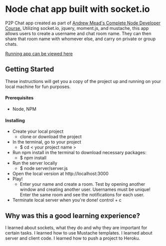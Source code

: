 # Node chat app built with socket.io

P2P Chat app created as part of [Andrew Mead's Complete Node Developer Course.](https://www.udemy.com/the-complete-nodejs-developer-course-2/learn/v4/)
Utilizing socket.io, jquery, moment.js, and mustache, this app allows users to create a username and chat room name. They can then share that room name with whomever else, and carry on private or group chats.

[Running app can be viewed here](https://guarded-earth-85990.herokuapp.com/)

## Getting Started
These instructions will get you a copy of the project up and running on your local machine for fun purposes.

#### Prerequisites
* Node, NPM

#### Installing
* Create your local project
  * clone or download the project
* In the terminal, go to your project
  * $ cd < your project name >
* Run npm install in the terminal to download necessary packages:
  * $ npm install
* Run the server locally
  * $ node server/server.js
* Open the local version at http://localhost:3000
* Play!
  * Enter your name and create a room. Test by opening another window and creating another user. Usernames must be unique! Enter the same room and see the notifications for each user.
* Terminate local server when you're done! control + c

## Why was this a good learning experience?
I learned about sockets, what they do and why they are important for certain tasks. I learned how to use Mustache templates. I learned about server and client code. I learned how to push a project to Heroku.
